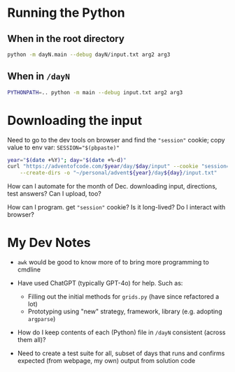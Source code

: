 # Running the Python

## When in the root directory

```zsh
python -m dayN.main --debug dayN/input.txt arg2 arg3
```

## When in `/dayN`

```zsh
PYTHONPATH=.. python -m main --debug input.txt arg2 arg3
```

# Downloading the input

Need to go to the dev tools on browser and find the `"session"` cookie; copy value to env var: `SESSION="$(pbpaste)"`

```zsh
year="$(date +%Y)"; day="$(date +%-d)"
curl "https://adventofcode.com/$year/day/$day/input" --cookie "session=$SESSION" \
    --create-dirs -o "~/personal/advent${year}/day${day}/input.txt"
```

How can I automate for the month of Dec. downloading input, directions, test answers? Can I upload, too?

How can I program. get `"session"` cookie? Is it long-lived? Do I interact with browser?

# My Dev Notes

- `awk` would be good to know more of to bring more programming to cmdline

- Have used ChatGPT (typically GPT-4o) for help. Such as:
  - Filling out the initial methods for `grids.py` (have since refactored a lot)
  - Prototyping using "new" strategy, framework, library (e.g. adopting `argparse`)

- How do I keep contents of each (Python) file in `/dayN` consistent (across them all)?

- Need to create a test suite for all, subset of days that runs and confirms expected (from webpage, my own) output from solution code
